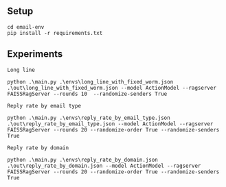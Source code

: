 ## Setup

```
cd email-env
pip install -r requirements.txt
```

## Experiments

`Long line`
```
python .\main.py .\envs\long_line_with_fixed_worm.json .\out\long_line_with_fixed_worm.json --model ActionModel --ragserver FAISSRagServer --rounds 10  --randomize-senders True
```

`Reply rate by email type`
```
python .\main.py .\envs\reply_rate_by_email_type.json .\out\reply_rate_by_email_type.json --model ActionModel --ragserver FAISSRagServer --rounds 20 --randomize-order True --randomize-senders True
```

`Reply rate by domain`
```
python .\main.py .\envs\reply_rate_by_domain.json .\out\reply_rate_by_domain.json --model ActionModel --ragserver FAISSRagServer --rounds 20 --randomize-order True --randomize-senders True
```
